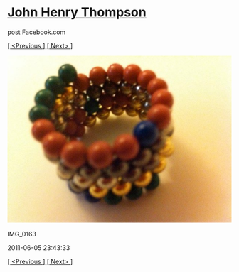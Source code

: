 # [John Henry Thompson](../README.md)
post Facebook.com

[[ <Previous ]](2011-06-05-2.md) [[ Next> ]](2011-06-05-4.md)

[![](../media/2011-06-05/Magnetic-Balls-IMG_0163.jpg)](../README.md)

IMG_0163

2011-06-05 23:43:33

[[ <Previous ]](2011-06-05-2.md) [[ Next> ]](2011-06-05-4.md)